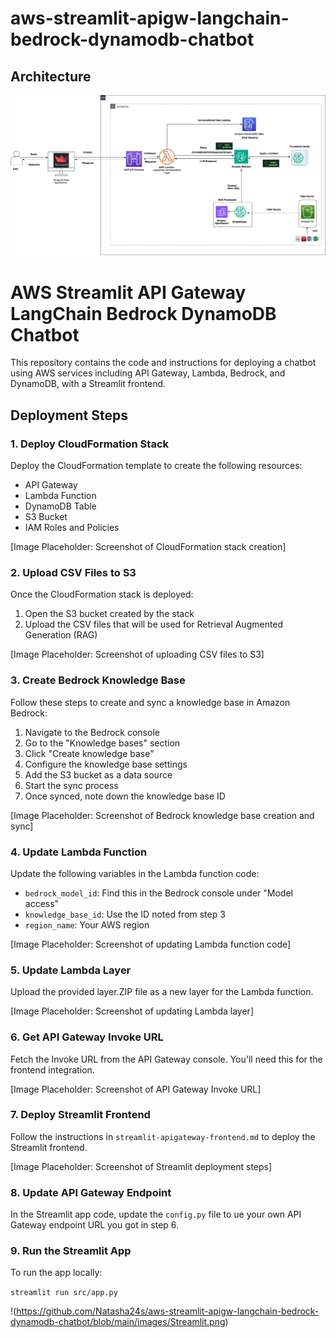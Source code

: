 # aws-streamlit-apigw-langchain-bedrock-dynamodb-chatbot

## Architecture

   ![Alt text](https://github.com/Natasha24s/aws-streamlit-apigw-langchain-bedrock-dynamodb-chatbot/blob/main/images/architecture.jpg)


   # AWS Streamlit API Gateway LangChain Bedrock DynamoDB Chatbot

This repository contains the code and instructions for deploying a chatbot using AWS services including API Gateway, Lambda, Bedrock, and DynamoDB, with a Streamlit frontend.

## Deployment Steps

### 1. Deploy CloudFormation Stack

Deploy the CloudFormation template to create the following resources:

- API Gateway
- Lambda Function
- DynamoDB Table
- S3 Bucket
- IAM Roles and Policies

[Image Placeholder: Screenshot of CloudFormation stack creation]

### 2. Upload CSV Files to S3

Once the CloudFormation stack is deployed:

1. Open the S3 bucket created by the stack
2. Upload the CSV files that will be used for Retrieval Augmented Generation (RAG)

[Image Placeholder: Screenshot of uploading CSV files to S3]

### 3. Create Bedrock Knowledge Base

Follow these steps to create and sync a knowledge base in Amazon Bedrock:

1. Navigate to the Bedrock console
2. Go to the "Knowledge bases" section
3. Click "Create knowledge base"
4. Configure the knowledge base settings
5. Add the S3 bucket as a data source
6. Start the sync process
7. Once synced, note down the knowledge base ID

[Image Placeholder: Screenshot of Bedrock knowledge base creation and sync]

### 4. Update Lambda Function

Update the following variables in the Lambda function code:

- `bedrock_model_id`: Find this in the Bedrock console under "Model access"
- `knowledge_base_id`: Use the ID noted from step 3
- `region_name`: Your AWS region

[Image Placeholder: Screenshot of updating Lambda function code]

### 5. Update Lambda Layer

Upload the provided layer.ZIP file as a new layer for the Lambda function.

[Image Placeholder: Screenshot of updating Lambda layer]

### 6. Get API Gateway Invoke URL

Fetch the Invoke URL from the API Gateway console. You'll need this for the frontend integration.

[Image Placeholder: Screenshot of API Gateway Invoke URL]

### 7. Deploy Streamlit Frontend

Follow the instructions in `streamlit-apigateway-frontend.md` to deploy the Streamlit frontend.

[Image Placeholder: Screenshot of Streamlit deployment steps]

### 8. Update API Gateway Endpoint

In the Streamlit app code, update the `config.py` file to ue your own API Gateway endpoint URL you got in step 6.

### 9. Run the Streamlit App

To run the app locally:
   
`streamlit run src/app.py`

!(https://github.com/Natasha24s/aws-streamlit-apigw-langchain-bedrock-dynamodb-chatbot/blob/main/images/Streamlit.png)


